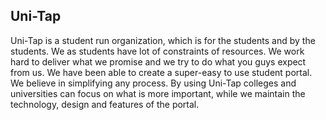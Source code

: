 ## Uni-Tap
Uni-Tap is a student run organization, which is for the students and by the students. We as students have lot of constraints of resources. We work hard to deliver what we promise and we try to do what you guys expect from us.
We have been able to create a super-easy to use student portal. We believe in simplifying any process. By using Uni-Tap colleges and universities can focus on what is more important, while we maintain the technology, design and features of the portal.
